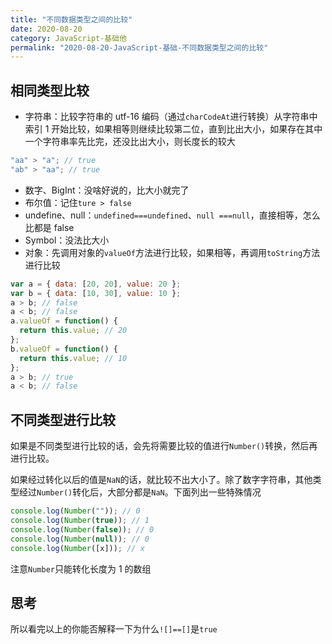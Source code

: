 ```yaml
---
title: "不同数据类型之间的比较"
date: 2020-08-20
category: JavaScript-基础他
permalink: "2020-08-20-JavaScript-基础-不同数据类型之间的比较"
---
```


## 相同类型比较

- 字符串：比较字符串的 utf-16 编码（通过`charCodeAt`进行转换）从字符串中索引 1 开始比较，如果相等则继续比较第二位，直到比出大小，如果存在其中一个字符串率先比完，还没比出大小，则长度长的较大

```js
"aa" > "a"; // true
"ab" > "aa"; // true
```

- 数字、BigInt：没啥好说的，比大小就完了
- 布尔值：记住`ture > false`
- undefine、null：`undefined===undefined`、`null ===null`，直接相等，怎么比都是 false
- Symbol：没法比大小
- 对象：先调用对象的`valueOf`方法进行比较，如果相等，再调用`toString`方法进行比较

```js
var a = { data: [20, 20], value: 20 };
var b = { data: [10, 30], value: 10 };
a > b; // false
a < b; // false
a.valueOf = function() {
  return this.value; // 20
};
b.valueOf = function() {
  return this.value; // 10
};
a > b; // true
a < b; // false
```

## 不同类型进行比较

如果是不同类型进行比较的话，会先将需要比较的值进行`Number()`转换，然后再进行比较。

如果经过转化以后的值是`NaN`的话，就比较不出大小了。除了数字字符串，其他类型经过`Number()`转化后，大部分都是`NaN`。下面列出一些特殊情况

```js
console.log(Number("")); // 0
console.log(Number(true)); // 1
console.log(Number(false)); // 0
console.log(Number(null)); // 0
console.log(Number([x])); // x
```

注意`Number`只能转化长度为 1 的数组

## 思考

所以看完以上的你能否解释一下为什么`![]==[]`是`true`
